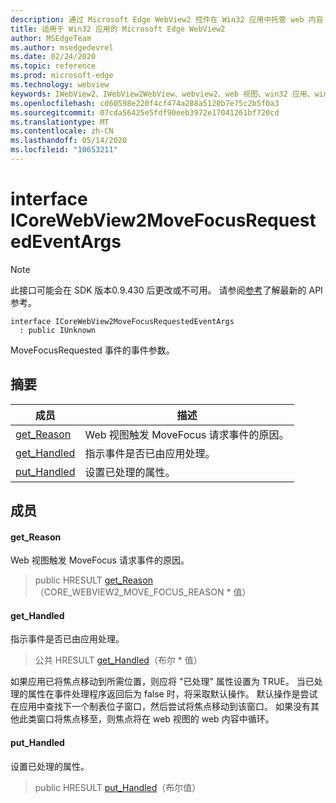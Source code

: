 ```yaml
---
description: 通过 Microsoft Edge WebView2 控件在 Win32 应用中托管 web 内容
title: 适用于 Win32 应用的 Microsoft Edge WebView2
author: MSEdgeTeam
ms.author: msedgedevrel
ms.date: 02/24/2020
ms.topic: reference
ms.prod: microsoft-edge
ms.technology: webview
keywords: IWebView2、IWebView2WebView、webview2、web 视图、win32 应用、win32、edge、ICoreWebView2、ICoreWebView2Host、浏览器控件、边缘 html
ms.openlocfilehash: cd60598e220f4cf474a288a5120b7e75c2b5f0a3
ms.sourcegitcommit: 07cda56425e5fdf90eeb3972e17041261bf720cd
ms.translationtype: MT
ms.contentlocale: zh-CN
ms.lasthandoff: 05/14/2020
ms.locfileid: "10653211"
---
```

# interface ICoreWebView2MoveFocusRequestedEventArgs 

> [!NOTE]
> 此接口可能会在 SDK 版本0.9.430 后更改或不可用。 请参阅[参考](../../../webview2-api-reference.md)了解最新的 API 参考。

```
interface ICoreWebView2MoveFocusRequestedEventArgs
  : public IUnknown
```

MoveFocusRequested 事件的事件参数。

## 摘要

 成员                        | 描述
--------------------------------|---------------------------------------------
[get_Reason](#get_reason) | Web 视图触发 MoveFocus 请求事件的原因。
[get_Handled](#get_handled) | 指示事件是否已由应用处理。
[put_Handled](#put_handled) | 设置已处理的属性。

## 成员

#### get_Reason 

Web 视图触发 MoveFocus 请求事件的原因。

> public HRESULT [get_Reason](#get_reason)（CORE_WEBVIEW2_MOVE_FOCUS_REASON * 值）

#### get_Handled 

指示事件是否已由应用处理。

> 公共 HRESULT [get_Handled](#get_handled)（布尔 * 值）

如果应用已将焦点移动到所需位置，则应将 "已处理" 属性设置为 TRUE。 当已处理的属性在事件处理程序返回后为 false 时，将采取默认操作。 默认操作是尝试在应用中查找下一个制表位子窗口，然后尝试将焦点移动到该窗口。 如果没有其他此类窗口将焦点移至，则焦点将在 web 视图的 web 内容中循环。

#### put_Handled 

设置已处理的属性。

> public HRESULT [put_Handled](#put_handled)（布尔值）

